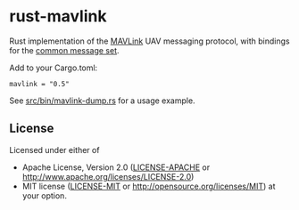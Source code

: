 # rust-mavlink

Rust implementation of the [MAVLink](http://qgroundcontrol.org/mavlink/start) UAV messaging protocol,
with bindings for the [common message set](http://mavlink.org/messages/common).

Add to your Cargo.toml:

```
mavlink = "0.5"
```

See [src/bin/mavlink-dump.rs](src/bin/mavlink-dump.rs) for a usage example.

## License

Licensed under either of
 * Apache License, Version 2.0 ([LICENSE-APACHE](LICENSE-APACHE) or http://www.apache.org/licenses/LICENSE-2.0)
 * MIT license ([LICENSE-MIT](LICENSE-MIT) or http://opensource.org/licenses/MIT)
at your option.
